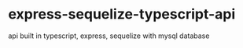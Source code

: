 # express-sequelize-typescript-api

api built in typescript, express, sequelize with mysql database
